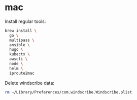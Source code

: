 # mac

Install regular tools:
```bash
brew install \
  go \
  multipass \
  ansible \
  hugo \
  kubectx \
  awscli \
  node \
  helm \
  iproute2mac
```

Delete windscribe data:
```bash
rm ~/Library/Preferences/com.windscribe.Windscribe.plist
```
